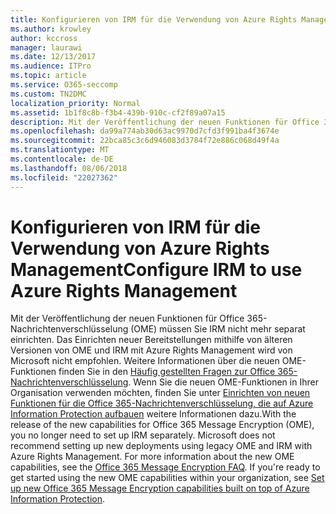 ```yaml
---
title: Konfigurieren von IRM für die Verwendung von Azure Rights Management
ms.author: krowley
author: kccross
manager: laurawi
ms.date: 12/13/2017
ms.audience: ITPro
ms.topic: article
ms.service: O365-seccomp
ms.custom: TN2DMC
localization_priority: Normal
ms.assetid: 1b1f8c8b-f3b4-439b-910c-cf2f89a07a15
description: Mit der Veröffentlichung der neuen Funktionen für Office 365-Nachrichtenverschlüsselung (OME) müssen Sie IRM nicht mehr separat einrichten. Das Einrichten neuer Bereitstellungen mithilfe von älteren Versionen von OME und IRM mit Azure Rights Management wird von Microsoft nicht empfohlen. Weitere Informationen über die neuen OME-Funktionen finden Sie in den Häufig gestellten Fragen zur Office 365-Nachrichtenverschlüsselung. Wenn Sie die neuen OME-Funktionen in Ihrer Organisation verwenden möchten, finden Sie unter Einrichten von neuen Funktionen für die Office 365-Nachrichtenverschlüsselung, die auf Azure Information Protection aufbauen weitere Informationen dazu.
ms.openlocfilehash: da99a774ab30d63ac9970d7cfd3f991ba4f3674e
ms.sourcegitcommit: 22bca85c3c6d946083d3784f72e886c068d49f4a
ms.translationtype: MT
ms.contentlocale: de-DE
ms.lasthandoff: 08/06/2018
ms.locfileid: "22027362"
---
```

# <a name="configure-irm-to-use-azure-rights-management"></a><span data-ttu-id="9b4b5-106">Konfigurieren von IRM für die Verwendung von Azure Rights Management</span><span class="sxs-lookup"><span data-stu-id="9b4b5-106">Configure IRM to use Azure Rights Management</span></span>

<span data-ttu-id="9b4b5-p102">Mit der Veröffentlichung der neuen Funktionen für Office 365-Nachrichtenverschlüsselung (OME) müssen Sie IRM nicht mehr separat einrichten. Das Einrichten neuer Bereitstellungen mithilfe von älteren Versionen von OME und IRM mit Azure Rights Management wird von Microsoft nicht empfohlen. Weitere Informationen über die neuen OME-Funktionen finden Sie in den [Häufig gestellten Fragen zur Office 365-Nachrichtenverschlüsselung](https://support.office.com/article/0432dce9-d9b6-4e73-8a13-4a932eb0081e). Wenn Sie die neuen OME-Funktionen in Ihrer Organisation verwenden möchten, finden Sie unter [Einrichten von neuen Funktionen für die Office 365-Nachrichtenverschlüsselung, die auf Azure Information Protection aufbauen](https://support.office.com/article/7ff0c040-b25c-4378-9904-b1b50210d00e) weitere Informationen dazu.</span><span class="sxs-lookup"><span data-stu-id="9b4b5-p102">With the release of the new capabilities for Office 365 Message Encryption (OME), you no longer need to set up IRM separately. Microsoft does not recommend setting up new deployments using legacy OME and IRM with Azure Rights Management. For more information about the new OME capabilities, see the [Office 365 Message Encryption FAQ](https://support.office.com/article/0432dce9-d9b6-4e73-8a13-4a932eb0081e). If you're ready to get started using the new OME capabilities within your organization, see [Set up new Office 365 Message Encryption capabilities built on top of Azure Information Protection](https://support.office.com/article/7ff0c040-b25c-4378-9904-b1b50210d00e).</span></span>
  

